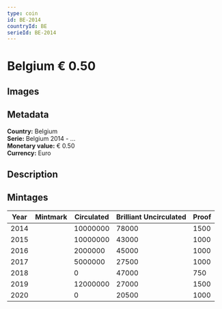 ```yaml
---
type: coin
id: BE-2014
countryId: BE
serieId: BE-2014
---
```


# Belgium € 0.50

## Images


## Metadata

**Country:** Belgium\
**Serie:** Belgium 2014 - ...\
**Monetary value:** € 0.50\
**Currency:** Euro

## Description


## Mintages
| Year | Mintmark | Circulated | Brilliant Uncirculated | Proof |
| ---- | -------- | ---------- | ---------------------- | ----- |
| 2014 |  | 10000000| 78000 | 1500 |
| 2015 |  | 10000000| 43000 | 1000 |
| 2016 |  | 2000000| 45000 | 1000 |
| 2017 |  | 5000000| 27500 | 1000 |
| 2018 |  | 0| 47000 | 750 |
| 2019 |  | 12000000| 27000 | 1500 |
| 2020 |  | 0| 20500 | 1000 |

